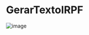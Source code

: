# GerarTextoIRPF

![image](https://user-images.githubusercontent.com/27506497/157741769-4c726f85-1c6b-4afb-8dc1-ab5e18dd4bd2.png)

